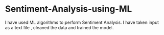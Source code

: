 # Sentiment-Analysis-using-ML
I have used ML algorithms to perform Sentiment Analysis. I have taken input as a text file , cleaned the data and trained the model.
